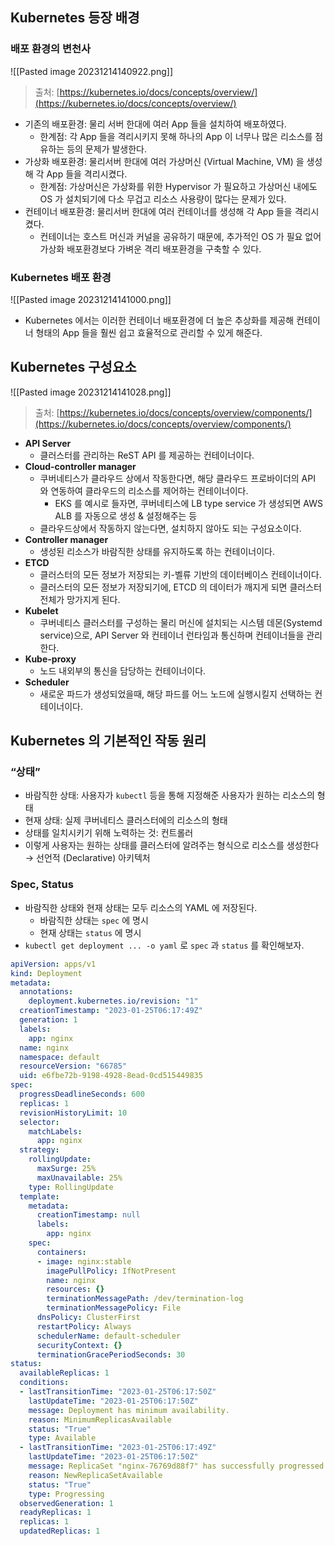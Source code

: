 ## Kubernetes 등장 배경

### 배포 환경의 변천사

![[Pasted image 20231214140922.png]]
> 출처: [https://kubernetes.io/docs/concepts/overview/](https://kubernetes.io/docs/concepts/overview/)

- 기존의 배포환경: 물리 서버 한대에 여러 App 들을 설치하여 배포하였다.
	- 한계점: 각 App 들을 격리시키지 못해 하나의 App 이 너무나 많은 리소스를 점유하는 등의 문제가 발생한다.
- 가상화 배포환경: 물리서버 한대에 여러 가상머신 (Virtual Machine, VM) 을 생성해 각 App 들을 격리시켰다.
	- 한계점: 가상머신은 가상화를 위한 Hypervisor 가 필요하고 가상머신 내에도 OS 가 설치되기에 다소 무겁고 리소스 사용량이 많다는 문제가 있다.
- 컨테이너 배포환경: 물리서버 한대에 여러 컨테이너를 생성해 각 App 들을 격리시켰다.
	- 컨테이너는 호스트 머신과 커널을 공유하기 때문에, 추가적인 OS 가 필요 없어 가상화 배포환경보다 가벼운 격리 배포환경을 구축할 수 있다.

### Kubernetes 배포 환경

![[Pasted image 20231214141000.png]]

- Kubernetes 에서는 이러한 컨테이너 배포환경에 더 높은 추상화를 제공해 컨테이너 형태의 App 들을 훨씬 쉽고 효율적으로 관리할 수 있게 해준다.

## Kubernetes 구성요소

![[Pasted image 20231214141028.png]]
> 출처: [https://kubernetes.io/docs/concepts/overview/components/](https://kubernetes.io/docs/concepts/overview/components/)

- **API Server**
	- 클러스터를 관리하는 ReST API 를 제공하는 컨테이너이다.
- **Cloud-controller manager**
	- 쿠버네티스가 클라우드 상에서 작동한다면, 해당 클라우드 프로바이더의 API 와 연동하여 클라우드의 리소스를 제어하는 컨테이너이다.
		- EKS 를 예시로 들자면, 쿠버네티스에 LB type service 가 생성되면 AWS ALB 를 자동으로 생성 & 설정해주는 등
	- 클라우드상에서 작동하지 않는다면, 설치하지 않아도 되는 구성요소이다.
- **Controller manager**
	- 생성된 리소스가 바람직한 상태를 유지하도록 하는 컨테이너이다.
- **ETCD**
	- 클러스터의 모든 정보가 저장되는 키-벨류 기반의 데이터베이스 컨테이너이다.
	- 클러스터의 모든 정보가 저장되기에, ETCD 의 데이터가 깨지게 되면 클러스터 전체가 망가지게 된다.
- **Kubelet**
	- 쿠버네티스 클러스터를 구성하는 물리 머신에 설치되는 시스템 데몬(Systemd service)으로, API Server 와 컨테이너 런타임과 통신하며 컨테이너들을 관리한다.
- **Kube-proxy**
	- 노드 내외부의 통신을 담당하는 컨테이너이다.
- **Scheduler**
	- 새로운 파드가 생성되었을때, 해당 파드를 어느 노드에 실행시킬지 선택하는 컨테이너이다.

## Kubernetes 의 기본적인 작동 원리

### “상태”

- 바람직한 상태: 사용자가 `kubectl` 등을 통해 지정해준 사용자가 원하는 리소스의 형태
- 현재 상태: 실제 쿠버네티스 클러스터에의 리소스의 형태
- 상태를 일치시키기 위해 노력하는 것: 컨트롤러
- 이렇게 사용자는 원하는 상태를 클러스터에 알려주는 형식으로 리소스를 생성한다 → 선언적 (Declarative) 아키텍처

### Spec, Status

- 바람직한 상태와 현재 상태는 모두 리소스의 YAML 에 저장된다.
	- 바람직한 상태는 `spec` 에 명시
	- 현재 상태는 `status` 에 명시
- `kubectl get deployment ... -o yaml` 로 `spec` 과 `status` 를 확인해보자.

```yaml
apiVersion: apps/v1
kind: Deployment
metadata:
  annotations:
    deployment.kubernetes.io/revision: "1"
  creationTimestamp: "2023-01-25T06:17:49Z"
  generation: 1
  labels:
    app: nginx
  name: nginx
  namespace: default
  resourceVersion: "66785"
  uid: e6fbe72b-9198-4928-8ead-0cd515449835
spec:
  progressDeadlineSeconds: 600
  replicas: 1
  revisionHistoryLimit: 10
  selector:
    matchLabels:
      app: nginx
  strategy:
    rollingUpdate:
      maxSurge: 25%
      maxUnavailable: 25%
    type: RollingUpdate
  template:
    metadata:
      creationTimestamp: null
      labels:
        app: nginx
    spec:
      containers:
      - image: nginx:stable
        imagePullPolicy: IfNotPresent
        name: nginx
        resources: {}
        terminationMessagePath: /dev/termination-log
        terminationMessagePolicy: File
      dnsPolicy: ClusterFirst
      restartPolicy: Always
      schedulerName: default-scheduler
      securityContext: {}
      terminationGracePeriodSeconds: 30
status:
  availableReplicas: 1
  conditions:
  - lastTransitionTime: "2023-01-25T06:17:50Z"
    lastUpdateTime: "2023-01-25T06:17:50Z"
    message: Deployment has minimum availability.
    reason: MinimumReplicasAvailable
    status: "True"
    type: Available
  - lastTransitionTime: "2023-01-25T06:17:49Z"
    lastUpdateTime: "2023-01-25T06:17:50Z"
    message: ReplicaSet "nginx-76769d88f7" has successfully progressed.
    reason: NewReplicaSetAvailable
    status: "True"
    type: Progressing
  observedGeneration: 1
  readyReplicas: 1
  replicas: 1
  updatedReplicas: 1
```